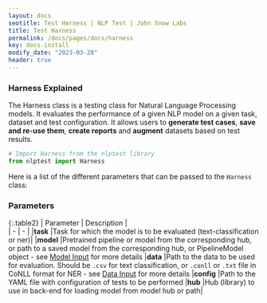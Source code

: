 ```yaml
---
layout: docs
seotitle: Test Harness | NLP Test | John Snow Labs
title: Test Harness
permalink: /docs/pages/docs/harness
key: docs-install
modify_date: "2023-03-28"
header: true
---
```


<div class="main-docs" markdown="1"><div class="h3-box" markdown="1">

### Harness Explained

The Harness class is a testing class for Natural Language Processing models. It evaluates the performance of a given NLP model on a given task, dataset and test configuration. It allows users to **generate test cases**, **save and re-use them**, **create reports** and **augment** datasets based on test results.

```python
# Import Harness from the nlptest library
from nlptest import Harness
```

Here is a list of the different parameters that can be passed to the `Harness` class:

</div><div class="h3-box" markdown="1">

### Parameters
 

{:.table2}
| Parameter   | Description |  
| - | - | 
|**task**     |Task for which the model is to be evaluated (text-classification or ner)|
|**model**    |Pretrained pipeline or model from the corresponding hub, or path to a saved model from the corresponding hub, or PipelineModel object - see [Model Input](https://nlptest.org/docs/pages/docs/model_input) for more details
|**data**     |Path to the data to be used for evaluation. Should be `.csv` for text classification, or `.conll` or `.txt` file in CoNLL format for NER - see [Data Input](https://nlptest.org/docs/pages/docs/data_input) for more details
|**config**   |Path to the YAML file with configuration of tests to be performed
|**hub**      |Hub (library) to use in back-end for loading model from model hub or path|


</div></div>
